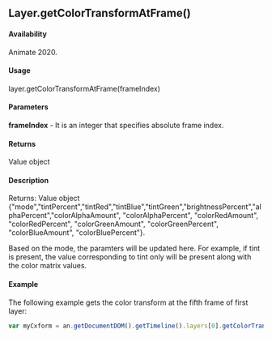 ## Layer.getColorTransformAtFrame()

#### Availability

Animate 2020.

#### Usage

layer.getColorTransformAtFrame(frameIndex)  

#### Parameters

**frameIndex** - It is an integer that specifies absolute frame index.

#### Returns

Value object

#### Description

Returns: Value object {"mode","tintPercent","tintRed","tintBlue","tintGreen","brightnessPercent","alphaPercent","colorAlphaAmount", "colorAlphaPercent", "colorRedAmount", "colorRedPercent", "colorGreenAmount", "colorGreenPercent", "colorBlueAmount", "colorBluePercent"}.

Based on the mode, the paramters will be updated here. For example, if tint is present, the value corresponding to tint only will be present along with the color matrix values.

#### Example

The following example gets the color transform at the fifth frame of first layer:

```javascript
var myCxform = an.getDocumentDOM().getTimeline().layers[0].getColorTransformAtFrame(4);
```
